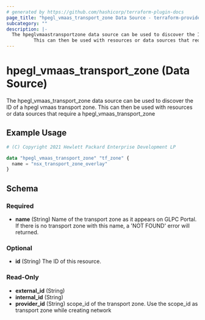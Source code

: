 ```yaml
---
# generated by https://github.com/hashicorp/terraform-plugin-docs
page_title: "hpegl_vmaas_transport_zone Data Source - terraform-provider-hpegl"
subcategory: ""
description: |-
  The hpeglvmaastransportzone data source can be used to discover the ID of a hpegl vmaas transport zone.
          This can then be used with resources or data sources that require a hpeglvmaastransportzone
---
```


# hpegl_vmaas_transport_zone (Data Source)

The hpegl_vmaas_transport_zone data source can be used to discover the ID of a hpegl vmaas transport zone.
		This can then be used with resources or data sources that require a hpegl_vmaas_transport_zone

## Example Usage

```terraform
# (C) Copyright 2021 Hewlett Packard Enterprise Development LP

data "hpegl_vmaas_transport_zone" "tf_zone" {
  name = "nsx_transport_zone_overlay"
}
```

<!-- schema generated by tfplugindocs -->
## Schema

### Required

- **name** (String) Name of the transport zone as it appears on GLPC Portal. If there is no transport zone with this name, a 'NOT FOUND' error will returned.

### Optional

- **id** (String) The ID of this resource.

### Read-Only

- **external_id** (String)
- **internal_id** (String)
- **provider_id** (String) scope_id of the transport zone. Use the scope_id as transport zone while creating network


